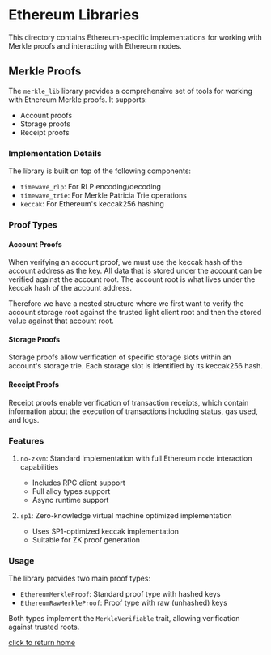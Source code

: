# Ethereum Libraries

This directory contains Ethereum-specific implementations for working with Merkle proofs and interacting with Ethereum nodes.

## Merkle Proofs

The `merkle_lib` library provides a comprehensive set of tools for working with Ethereum Merkle proofs. It supports:

- Account proofs
- Storage proofs
- Receipt proofs

### Implementation Details

The library is built on top of the following components:
- `timewave_rlp`: For RLP encoding/decoding
- `timewave_trie`: For Merkle Patricia Trie operations
- `keccak`: For Ethereum's keccak256 hashing

### Proof Types

#### Account Proofs
When verifying an account proof, we must use the keccak hash of the account address as the key.
All data that is stored under the account can be verified against the account root.
The account root is what lives under the keccak hash of the account address.

Therefore we have a nested structure where we first want to verify the account storage root against the trusted
light client root and then the stored value against that account root.

#### Storage Proofs
Storage proofs allow verification of specific storage slots within an account's storage trie.
Each storage slot is identified by its keccak256 hash.

#### Receipt Proofs
Receipt proofs enable verification of transaction receipts, which contain information about the execution of transactions
including status, gas used, and logs.

### Features

1. `no-zkvm`: Standard implementation with full Ethereum node interaction capabilities
   - Includes RPC client support
   - Full alloy types support
   - Async runtime support

2. `sp1`: Zero-knowledge virtual machine optimized implementation
   - Uses SP1-optimized keccak implementation
   - Suitable for ZK proof generation

### Usage

The library provides two main proof types:
- `EthereumMerkleProof`: Standard proof type with hashed keys
- `EthereumRawMerkleProof`: Proof type with raw (unhashed) keys

Both types implement the `MerkleVerifiable` trait, allowing verification against trusted roots.

[click to return home](../../README.md)